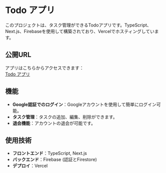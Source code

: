 # Todo アプリ

このプロジェクトは、タスク管理ができるTodoアプリです。TypeScript、Next.js、Firebaseを使用して構築されており、Vercelでホスティングしています。

## 公開URL
アプリはこちらからアクセスできます：  
[Todo アプリ](https://todo-sepia-gamma.vercel.app/auth/signin)

## 機能

- **Google認証でのログイン**：Googleアカウントを使用して簡単にログイン可能。
- **タスク管理**：タスクの追加、編集、削除ができます。
- **退会機能**：アカウントの退会が可能です。

## 使用技術
- **フロントエンド**：TypeScript, Next.js
- **バックエンド**：Firebase (認証とFirestore)
- **デプロイ**：Vercel

